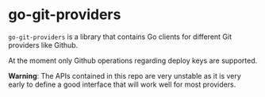 # go-git-providers

`go-git-providers` is a library that contains Go clients for different Git providers like Github.

At the moment only Github operations regarding deploy keys are supported.

**Warning**: The APIs contained in this repo are very unstable as it is very early to define a good interface that will work well
    for most providers.